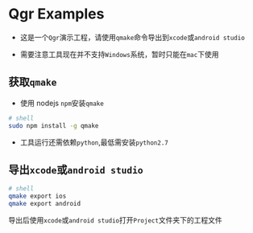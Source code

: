 Qgr Examples
===============

* 这是一个`Qgr`演示工程，请使用`qmake`命令导出到`xcode`或`android studio`

* 需要注意工具现在并不支持`Windows`系统，暂时只能在`mac`下使用

## 获取`qmake`

* 使用 nodejs `npm`安装`qmake`


```sh
# shell
sudo npm install -g qmake

```

* 工具运行还需依赖`python`,最低需安装`python2.7`

## 导出`xcode`或`android studio`

```sh
# shell
qmake export ios
qmake export android
```

导出后使用`xcode`或`android studio`打开`Project`文件夹下的工程文件

